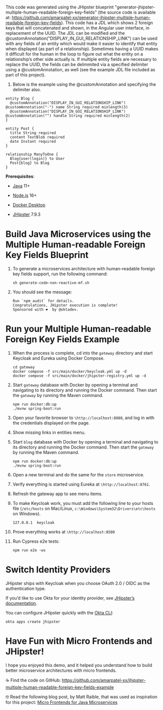 This code was generated using the JHipster blueprint
"generator-jhipster-multiple-human-readable-foreign-key-fields" (the
source code is available at:
<https://github.com/amarpatel-xx/generator-jhipster-multiple-human-readable-foreign-key-fields>).
This code has a JDL which shows 2 foreign keys that will concatenated
and shown, in the Angular user interface, in replacement of the UUID.
The JDL can be modified and the
@customAnnotation("DISPLAY\_IN\_GUI\_RELATIONSHIP\_LINK") can be used
with any fields of an entity which would make it easier to identify that
entity when displayed (as part of a relationship). Sometimes having a
UUID makes it difficult for the human in the loop to figure out what the
entity on a relationship’s other side actually is. If multiple entity
fields are necessary to replace the UUID, the fields can be delimmited
via a specified delimiter using a @customAnnotation, as well (see the
example JDL file included as part of this project).

1.  Below is the example using the @customAnnotation and specifying the
    delimiter also.

<!-- -->

    entity Blog {
      @customAnnotation("DISPLAY_IN_GUI_RELATIONSHIP_LINK") @customAnnotation("-") name String required minlength(3)
      @customAnnotation("DISPLAY_IN_GUI_RELATIONSHIP_LINK") @customAnnotation("") handle String required minlength(2)
    }

    entity Post {
      title String required
      content TextBlob required
      date Instant required
    }

    relationship ManyToOne {
      Blog{user(login)} to User
      Post{blog} to Blog
    }

**Prerequisites**:

-   [Java](https://sdkman.io/) 11+

-   [Node.js](https://nodejs.com/) 16+

-   [Docker Desktop](https://www.docker.com/products/docker-desktop/)

-   [JHipster](https://www.jhipster.tech/installation/) 7.9.3

# Build Java Microservices using the Multiple Human-readable Foreign Key Fields Blueprint

1.  To generate a microservices architecture with human-readable foreign
    key fields support, run the following command:

        sh generate-code-non-reactive-mf.sh

2.  You should see the message:

        Run `npm audit` for details.
        Congratulations, JHipster execution is complete!
        Sponsored with ❤️  by @oktadev.

# Run your Multiple Human-readable Foreign Key Fields Example

1.  When the process is complete, cd into the `gateway` directory and
    start Keycloak and Eureka using Docker Compose.

        cd gateway
        docker compose -f src/main/docker/keycloak.yml up -d
        docker compose -f src/main/docker/jhipster-registry.yml up -d

2.  Start `gateway` database with Docker by opening a terminal and
    navigating to its directory and running the Docker command. Then
    start the `gateway` by running the Maven command.

        npm run docker:db:up
        ./mvnw spring-boot:run

3.  Open your favorite browser to `\http://localhost:8080`, and log in
    with the credentials displayed on the page.

4.  Show missing links in entities menu.

5.  Start `blog` database with Docker by opening a terminal and
    navigating to its directory and running the Docker command. Then
    start the `gateway` by running the Maven command.

        npm run docker:db:up
        ./mvnw spring-boot:run

6.  Open a new terminal and do the same for the `store` microservice.

7.  Verify everything is started using Eureka at
    `\http://localhost:8761`.

8.  Refresh the gateway app to see menu items.

9.  To make Keycloak work, you must add the following line to your hosts
    file (`/etc/hosts` on Mac/Linux,
    `c:\Windows\System32\Drivers\etc\hosts` on Windows).

        127.0.0.1  keycloak

10. Prove everything works at `\http://localhost:8500`

11. Run Cypress e2e tests:

        npm run e2e -ws

# Switch Identity Providers

JHipster ships with Keycloak when you choose OAuth 2.0 / OIDC as the
authentication type.

If you’d like to use Okta for your identity provider, see [JHipster’s
documentation](https://www.jhipster.tech/security/#okta).

You can configure JHipster quickly with the [Okta
CLI](https://cli.okta.com):

    okta apps create jhipster

# Have Fun with Micro Frontends and JHipster!

I hope you enjoyed this demo, and it helped you understand how to build
better microservice architectures with micro frontends.

☕️ Find the code on GitHub:
<https://github.com/amarpatel-xx/jhipster-multiple-human-readable-foreign-key-fields-example>

🤓 Read the following blog post, by Matt Raible, that was used as
inspiration for this project: [Micro Frontends for Java
Microservices](https://auth0.com/blog/micro-frontends-for-java-microservices/)
